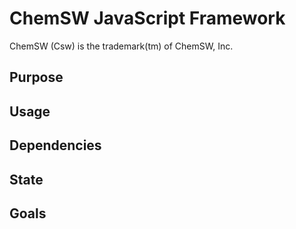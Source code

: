 ﻿ChemSW JavaScript Framework
======
ChemSW (Csw) is the trademark(tm) of ChemSW, Inc. 

## Purpose

## Usage

## Dependencies

## State

## Goals